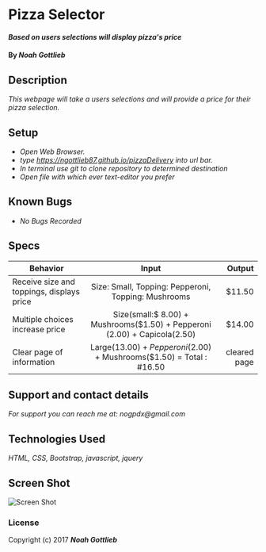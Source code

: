 # Pizza Selector

#### _Based on users selections will display pizza's price_

#### By _**Noah Gottlieb**_

## Description

_This webpage will take a users selections and will provide a price for their pizza selection._

## Setup

* _Open Web Browser._
* _type https://ngottlieb87.github.io/pizzaDelivery into url bar._
* _In terminal use git to clone repository to determined destination_
* _Open file with which ever text-editor you prefer_

## Known Bugs

* _No Bugs Recorded_

## Specs

| Behavior    |  Input        | Output |
| ------------- |:-------------:| -----:|
| Receive size and toppings, displays price| Size: Small, Topping: Pepperoni, Topping: Mushrooms |$11.50  |
|  Multiple choices increase price |  Size(small:$ 8.00) + Mushrooms($1.50) + Pepperoni (2.00) + Capicola(2.50) |  $14.00 |
| Clear page of information |  Large($13.00) + Pepperoni($2.00) + Mushrooms($1.50) = Total : #16.50 | cleared page |

## Support and contact details

_For support you can reach me at:_
_nogpdx@gmail.com_

## Technologies Used

_HTML, CSS, Bootstrap, javascript, jquery_

## Screen Shot

![Screen Shot](https://github.com/ngottlieb87/pizzaDelivery/blob/master/img/screenShotPizza.png)

### License

Copyright (c) 2017 **_Noah Gottlieb_**
